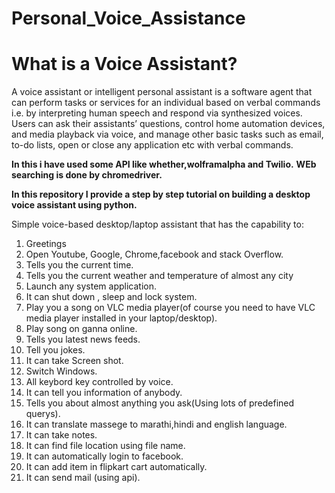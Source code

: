 # Personal_Voice_Assistance

# What is a Voice Assistant?
A voice assistant or intelligent personal assistant is a software agent that can perform tasks or services for an individual based on verbal commands i.e. by interpreting human speech and respond via synthesized voices. Users can ask their assistants’ questions, control home automation devices, and media playback via voice, and manage other basic tasks such as email, to-do lists, open or close any application etc with verbal commands.

**In this i have used some API like whether,wolframalpha and Twilio.**
**WEb searching is done by chromedriver.**

**In this repository I provide a step by step tutorial on building a desktop voice assistant using python.**

Simple voice-based desktop/laptop assistant that has the capability to:
1. Greetings
2. Open Youtube, Google, Chrome,facebook and stack Overflow.
3. Tells you the current time.
4. Tells you the current weather and temperature of almost any city
5. Launch any system application.
6. It can shut down , sleep and lock system.
7. Play you a song on VLC media player(of course you need to have VLC media player installed in your laptop/desktop).
8. Play song on ganna online.
9. Tells you latest news feeds.
10. Tell you jokes.
11. It can take Screen shot.
12. Switch Windows.
13. All keybord key controlled by voice.
14. It can tell you information of anybody.
15. Tells you about almost anything you ask(Using lots of predefined querys).
16. It can translate massege to marathi,hindi and english language.
17. It can take notes.
18. It can find file location using file name.
19. It can automatically login to facebook.
20. It can add item in flipkart cart automatically.
21. It can send mail (using api).
